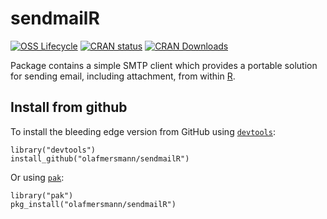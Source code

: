 # sendmailR

<!-- badges: start -->
[![OSS Lifecycle](https://img.shields.io/osslifecycle/olafmersmann/sendmailR)](https://lifecycle.r-lib.org/articles/stages.html)
[![CRAN status](https://www.r-pkg.org/badges/version/sendmailR)](https://CRAN.R-project.org/package=sendmailR)
[![CRAN Downloads](http://cranlogs.r-pkg.org/badges/sendmailR)](http://cran.rstudio.com/web/packages/sendmailR/index.html)
<!-- badges: end -->

Package contains a simple SMTP client which provides a portable solution for sending email, including attachment, from within [R].

## Install from github

To install the bleeding edge version from GitHub using [`devtools`](https://github.com/r-lib/devtools):

```splus
library("devtools")
install_github("olafmersmann/sendmailR")
```

Or using [`pak`](https://github.com/r-lib/pak):

```splus
library("pak")
pkg_install("olafmersmann/sendmailR")
```

[R]: https://www.r-project.org/
